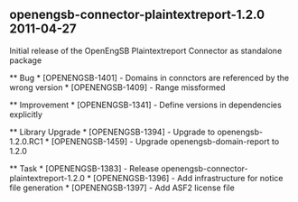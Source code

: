 openengsb-connector-plaintextreport-1.2.0 2011-04-27
---------------------------------------------------------------------

Initial release of the OpenEngSB Plaintextreport Connector as standalone package

** Bug
    * [OPENENGSB-1401] - Domains in connctors are referenced by the wrong version
    * [OPENENGSB-1409] - Range missformed

** Improvement
    * [OPENENGSB-1341] - Define versions in dependencies explicitly

** Library Upgrade
    * [OPENENGSB-1394] - Upgrade to openengsb-1.2.0.RC1
    * [OPENENGSB-1459] - Upgrade openengsb-domain-report to 1.2.0

** Task
    * [OPENENGSB-1383] - Release openengsb-connector-plaintextreport-1.2.0
    * [OPENENGSB-1396] - Add infrastructure for notice file generation
    * [OPENENGSB-1397] - Add ASF2 license file

